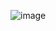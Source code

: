 ![image](https://user-images.githubusercontent.com/31981663/161474558-82bc662a-8d7e-4429-8e83-bcea2f099276.png)
